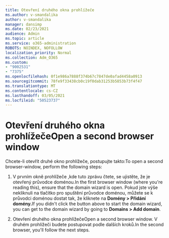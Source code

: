 ```yaml
---
title: Otevření druhého okna prohlížeče
ms.author: v-smandalika
author: v-smandalika
manager: dansimp
ms.date: 02/23/2021
audience: Admin
ms.topic: article
ms.service: o365-administration
ROBOTS: NOINDEX, NOFOLLOW
localization_priority: Normal
ms.collection: Adm_O365
ms.custom:
- "9002531"
- "7375"
ms.openlocfilehash: 0f1e986a7888f374b67c7847de0afad4458a0913
ms.sourcegitcommit: 78fe9f33438cb0c19f0dab31253b5853b73f4f47
ms.translationtype: MT
ms.contentlocale: cs-CZ
ms.lasthandoff: 03/05/2021
ms.locfileid: "50523737"
---
```

# <a name="open-a-second-browser-window"></a><span data-ttu-id="395bf-102">Otevření druhého okna prohlížeče</span><span class="sxs-lookup"><span data-stu-id="395bf-102">Open a second browser window</span></span>

<span data-ttu-id="395bf-103">Chcete-li otevřít druhé okno prohlížeče, postupujte takto:</span><span class="sxs-lookup"><span data-stu-id="395bf-103">To open a second browser-window, perform the following steps:</span></span>

1. <span data-ttu-id="395bf-104">V prvním okně prohlížeče ,kde tuto zprávu čtete, se ujistěte, že je otevřený průvodce doménou.</span><span class="sxs-lookup"><span data-stu-id="395bf-104">In the first browser window (where you're reading this), ensure that the domain wizard is open.</span></span> <span data-ttu-id="395bf-105">Pokud jste výše nekliknuli na tlačítko pro spuštění průvodce doménou, můžete se k průvodci doménou dostat tak, že kliknete na **Domény > Přidání domény.**</span><span class="sxs-lookup"><span data-stu-id="395bf-105">If you didn't click the button above to start the domain wizard, you can get to the domain wizard by going to **Domains > Add domain**.</span></span>

2. <span data-ttu-id="395bf-106">Otevření druhého okna prohlížeče</span><span class="sxs-lookup"><span data-stu-id="395bf-106">Open a second browser window.</span></span> <span data-ttu-id="395bf-107">V druhém prohlížeči budete postupovat podle dalších kroků.</span><span class="sxs-lookup"><span data-stu-id="395bf-107">In the second browser, you'll follow the next steps.</span></span>
